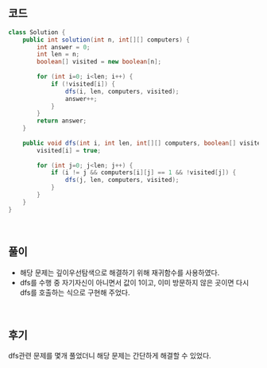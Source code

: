 ## 코드
```java
class Solution {
    public int solution(int n, int[][] computers) {
        int answer = 0;
        int len = n;
        boolean[] visited = new boolean[n];
        
        for (int i=0; i<len; i++) {
            if (!visited[i]) {
                dfs(i, len, computers, visited);
                answer++;
            }
        }
        return answer;
    }
    
    public void dfs(int i, int len, int[][] computers, boolean[] visited) {
        visited[i] = true;
        
        for (int j=0; j<len; j++) {
            if (i != j && computers[i][j] == 1 && !visited[j]) {
                dfs(j, len, computers, visited);
            }
        }
    }
}
```
<br>

## 풀이
* 해당 문제는 깊이우선탐색으로 해결하기 위해 재귀함수를 사용하였다. 
* dfs를 수행 중 자기자신이 아니면서 값이 1이고, 이미 방문하지 않은 곳이면 다시 dfs를 호출하는 식으로 구현해 주었다.
<br>

## 후기
dfs관련 문제를 몇개 풀었더니 해당 문제는 간단하게 해결할 수 있었다.
